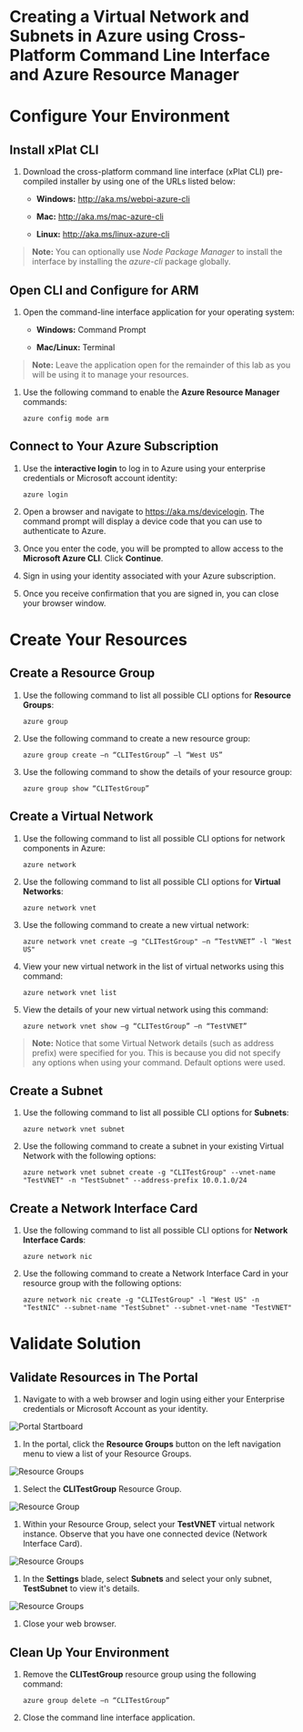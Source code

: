 # Creating a Virtual Network and Subnets in Azure using Cross-Platform Command Line Interface and Azure Resource Manager

Configure Your Environment
==========================

Install xPlat CLI
-----------------

1.  Download the cross-platform command line interface (xPlat CLI) pre-compiled installer by using one of the URLs listed below:

    -   **Windows:** <http://aka.ms/webpi-azure-cli>

    -   **Mac:** <http://aka.ms/mac-azure-cli>

    -   **Linux:** <http://aka.ms/linux-azure-cli>

> **Note:** You can optionally use *Node Package* *Manager* to install the interface by installing the *azure-cli* package globally.

Open CLI and Configure for ARM
------------------------------

1.  Open the command-line interface application for your operating system:

    -   **Windows:** Command Prompt

    -   **Mac/Linux:** Terminal

> **Note:** Leave the application open for the remainder of this lab as you will be using it to manage your resources.

1.  Use the following command to enable the **Azure Resource Manager** commands:

        azure config mode arm

Connect to Your Azure Subscription
----------------------------------

1.  Use the **interactive login** to log in to Azure using your enterprise credentials or Microsoft account identity:

        azure login

1.  Open a browser and navigate to <https://aka.ms/devicelogin>. The command prompt will display a device code that you can use to authenticate to Azure.

2.  Once you enter the code, you will be prompted to allow access to the **Microsoft Azure CLI**. Click **Continue**.

3.  Sign in using your identity associated with your Azure subscription.

4.  Once you receive confirmation that you are signed in, you can close your browser window.

Create Your Resources
=====================

Create a Resource Group
-----------------------

1.  Use the following command to list all possible CLI options for **Resource Groups**:

        azure group

1.  Use the following command to create a new resource group:

        azure group create –n “CLITestGroup” –l “West US”

1.  Use the following command to show the details of your resource group:

        azure group show “CLITestGroup”

Create a Virtual Network
------------------------

1.  Use the following command to list all possible CLI options for network components in Azure:

        azure network

1.  Use the following command to list all possible CLI options for **Virtual Networks**:

        azure network vnet

1.  Use the following command to create a new virtual network:
    
        azure network vnet create –g "CLITestGroup" –n “TestVNET” -l "West US"

1.  View your new virtual network in the list of virtual networks using this command:

        azure network vnet list

1.  View the details of your new virtual network using this command:

        azure network vnet show –g “CLITestGroup” –n “TestVNET”

> **Note:** Notice that some Virtual Network details (such as address prefix) were specified for you. This is because you did not specify any options when using your command. Default options were used.

Create a Subnet
---------------

1.  Use the following command to list all possible CLI options for **Subnets**:

        azure network vnet subnet

1.  Use the following command to create a subnet in your existing Virtual Network with the following options:

        azure network vnet subnet create -g "CLITestGroup" --vnet-name "TestVNET" -n "TestSubnet" --address-prefix 10.0.1.0/24

Create a Network Interface Card 
--------------------------------

1.  Use the following command to list all possible CLI options for **Network Interface Cards**:

        azure network nic

1.  Use the following command to create a Network Interface Card in your resource group with the following options:

        azure network nic create -g "CLITestGroup" -l "West US" -n "TestNIC" --subnet-name "TestSubnet" --subnet-vnet-name "TestVNET"

Validate Solution
=========================
Validate Resources in The Portal
----------------

1. Navigate to [](http://portal.azure.com) with a web browser and login using either your Enterprise credentials or Microsoft Account as your identity.

![Portal Startboard](images/azurecliarmvnets_6.png)

1. In the portal, click the **Resource Groups** button on the left navigation menu to view a list of your Resource Groups.

![Resource Groups](images/azurecliarmvnets_2.png)

1. Select the **CLITestGroup** Resource Group.

![Resource Group](images/azurecliarmvnets_3.png)

1. Within your Resource Group, select your **TestVNET** virtual network instance.  Observe that you have one connected device (Network Interface Card).

![Resource Groups](images/azurecliarmvnets_4.png)

1. In the **Settings** blade, select **Subnets** and select your only subnet, **TestSubnet** to view it's details.

![Resource Groups](images/azurecliarmvnets_5.png)

1. Close your web browser.

Clean Up Your Environment
----------------

1.  Remove the **CLITestGroup** resource group using the following command:

        azure group delete –n “CLITestGroup”

1.  Close the command line interface application.
